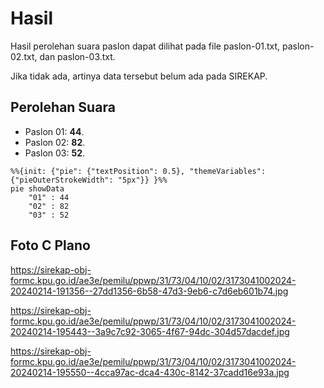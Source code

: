 # Hasil

Hasil perolehan suara paslon dapat dilihat pada file paslon-01.txt, paslon-02.txt, dan paslon-03.txt.

Jika tidak ada, artinya data tersebut belum ada pada SIREKAP.

## Perolehan Suara

 * Paslon 01: **44**.
 * Paslon 02: **82**.
 * Paslon 03: **52**.

```mermaid
%%{init: {"pie": {"textPosition": 0.5}, "themeVariables": {"pieOuterStrokeWidth": "5px"}} }%%
pie showData
    "01" : 44
    "02" : 82
    "03" : 52
```
## Foto C Plano

https://sirekap-obj-formc.kpu.go.id/ae3e/pemilu/ppwp/31/73/04/10/02/3173041002024-20240214-191356--27dd1356-6b58-47d3-9eb6-c7d6eb601b74.jpg

https://sirekap-obj-formc.kpu.go.id/ae3e/pemilu/ppwp/31/73/04/10/02/3173041002024-20240214-195443--3a9c7c92-3065-4f67-94dc-304d57dacdef.jpg

https://sirekap-obj-formc.kpu.go.id/ae3e/pemilu/ppwp/31/73/04/10/02/3173041002024-20240214-195550--4cca97ac-dca4-430c-8142-37cadd16e93a.jpg
